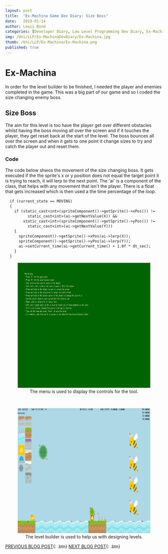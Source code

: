 ```yaml
---
layout: post
title:  "Ex-Machina Game Dev Diary: Size Boss"
date:   2019-01-14
author: Lewis Bond
categories: [Developer Diary, Low Level Programming Dev Diary, Ex-Machina Dev Diary]
img: /Uni/LLP/Ex-MachinaDevDiary/Ex-Machina.jpg
thumb: /Uni/LLP/Ex-Machina/Ex-Machina.png
published: true
---
```

<!--more-->

# Ex-Machina

In order for the level builder to be finished, I needed the player and enemies completed in the game. This was a big part of our game and so I coded the size changing enemy boss. 

## Size Boss

The aim for this level is too have the player get over different obstacles whilst having the boss moving all over the screen and if it touches the player, they get reset back at the start of the level. The boss bounces all over the screen and when it gets to one point it change sizes to try and catch the player out and reset them.

### Code

The code below shwos the movement of the size changing boss. It gets executed if the the sprite's x or y position does not equal the target point it is trying to reach, it will lerp to the next point. The 'ai' is a component of the class, that helps with any movement that isn't the player. There is a float that gets increased which is then used a the time percentage of the loop.

~~~
  if (current_state == MOVING)
  {
    if (static_cast<int>(spriteComponent()->getSprite()->xPos()) !=
          static_cast<int>(ai->getNextValue(X)) &&
        static_cast<int>(spriteComponent()->getSprite()->yPos()) !=
          static_cast<int>(ai->getNextValue(Y)))
    {
      spriteComponent()->getSprite()->xPos(ai->lerp(X));
      spriteComponent()->getSprite()->yPos(ai->lerp(Y));
      ai->setCurrent_time(ai->getCurrent_time() + 1.0f * dt_sec);
    }
  }
~~~

<center>
	<figure>
	    <a href="/assets/img/blog/Uni/LLP/Ex-MachinaDevDiary/MenuScene.PNG"><img src="/assets/img/blog/Uni/LLP/Ex-MachinaDevDiary/MenuScene.PNG" height="400"></a>
	    <figcaption>The menu is used to display the controls for the tool.</figcaption>
	</figure>
  </center>
  <br/>
  <center>
	<figure>
			    <a href="/assets/img/blog/Uni/LLP/Ex-MachinaDevDiary/LevelBuilderScene.PNG"><img src="/assets/img/blog/Uni/LLP/Ex-MachinaDevDiary/LevelBuilderScene.PNG" height="400"></a>
	    <figcaption>The level builder is used to help us with designing levels.</figcaption>
	</figure>
</center>

[PREVIOUS BLOG POST](https://lbondi7.github.io/developer%20diary/low%20level%20programming%20dev%20diary/ex-machina%20dev%20diary/llp-dd-ExMachina-3){: .btn} [NEXT BLOG POST](https://lbondi7.github.io/developer%20diary/low%20level%20programming%20dev%20diary/ex-machina%20dev%20diary/llp-dd-ExMachina-5){: .btn}
